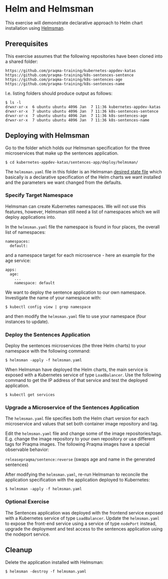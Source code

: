 # Helm and Helmsman

This exercise will demonstrate declarative approach to Helm chart installation
using [Helmsman](https://github.com/Praqma/helmsman).

## Prerequisites

This exercise assumes that the following repositories have been cloned into a shared folder:

```
https://github.com/praqma-training/kubernetes-appdev-katas
https://github.com/praqma-training/k8s-sentences-sentence
https://github.com/praqma-training/k8s-sentences-age
https://github.com/praqma-training/k8s-sentences-name
```

I.e. listing folders should produce output as follows:

```shell
$ ls -l
drwxr-xr-x  6 ubuntu ubuntu 4096 Jan  7 11:36 kubernetes-appdev-katas
drwxr-xr-x  7 ubuntu ubuntu 4096 Jan  7 11:36 k8s-sentences-sentence
drwxr-xr-x  7 ubuntu ubuntu 4096 Jan  7 11:36 k8s-sentences-age
drwxr-xr-x  7 ubuntu ubuntu 4096 Jan  7 11:36 k8s-sentences-name
```

## Deploying with Helmsman

Go to the folder which holds our Helmsman specification for the three
microservices that make up the sentences application.

```shell
$ cd kubernetes-appdev-katas/sentences-app/deploy/helmsman/
```

The `helmsman.yaml` file in this folder is an Helmsman [desired state
file](https://github.com/Praqma/helmsman/blob/master/docs/desired_state_specification.md)
which basically is a declarative specification of the Helm charts we want
installed and the parameters we want changed from the defaults.

### Specify Target Namespace

Helmsman can create Kubernetes namespaces. We will not use this features,
however, Helmsman still need a list of namespaces which we will deploy
applications into.

In the `helmsman.yaml` file the namespace is found in four places, the overall list of namespaces:

```
namespaces:
  default:
```

and a namespace target for each microservce - here an example for the age service:

```
apps:
  age:
    ...
    namespace: default
```

We want to deploy the sentence application to our own namespace. Investigate the
name of your namespace with:

```shell
$ kubectl config view | grep namespace
```

and then modify the `helmsman.yaml` file to use your namespace (four instances
to update).

### Deploy the Sentences Application

Deploy the sentences microservices (the three Helm charts) to your namespace with the following command:

```shell
$ helmsman -apply -f helmsman.yaml
```

When Helmsman have deployed the Helm charts, the main service is exposed with a
Kubernetes service of type `LoadBalancer`. Use the following command to get the
IP address of that service and test the deployed application.

```shell
$ kubectl get services
```

### Upgrade a Microservice of the Sentences Application

The `helmsman.yaml` file specifies both the Helm chart version for each
microservice and values that set both container image repository and tag.

Edit the `helmsman.yaml` file and change some of the image
repositories/tags. E.g. change the image repository to your own repository or
use different tags for Praqma images.  The following Praqma images have a
special observable behavior:

`releasepraqma/sentence:reverse`  (swaps age and name in the generated sentences)

After modifying the `helmsman.yaml`, re-run Helmsman to reconcile the
application specification with the application deployed to Kubernetes:

```shell
$ helmsman -apply -f helmsman.yaml
```

### Optional Exercise

The Sentences application was deployed with the frontend service exposed with a
Kubernetes service of type `LoadBalancer`. Update the `helmsman.yaml` to expose
the front-end service using a service of type `nodePort` instead, upgrade the
deployment and test access to the sentences application using the nodeport
service.


## Cleanup

Delete the application installed with Helmsman:

```shell
$ helmsman -destroy -f helmsman.yaml
```
